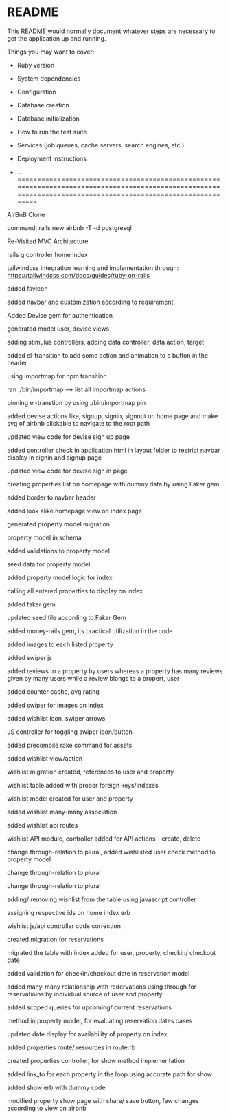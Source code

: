 # README

This README would normally document whatever steps are necessary to get the
application up and running.

Things you may want to cover:

* Ruby version

* System dependencies

* Configuration

* Database creation

* Database initialization

* How to run the test suite

* Services (job queues, cache servers, search engines, etc.)

* Deployment instructions

* ...
==============================================================================================================================================================

AirBnB Clone

command: rails new airbnb -T -d postgresql

Re-Visited MVC Architecture 

rails g controller home index

tailwindcss integration learning and implementation through: https://tailwindcss.com/docs/guides/ruby-on-rails

added favicon

added navbar and customization according to requirement

Added Devise gem for authentication

generated model user, devise views

adding stimulus controllers, adding data controller, data action, target

added el-transition to add some action and animation to a button in the header

using importmap for npm transition

ran ./bin/importmap  --> list all importmap actions

pinning el-transtion by using ./bin/importmap pin

added devise actions like, signup, signin, signout on home page and make svg of airbnb clickable to navigate to the root path

updated view code for devise sign up page

added controller check in application.html in layout folder to restrict navbar display in signin and signup page

updated view code for devise sign in page   

creating properties list on homepage with dummy data by using Faker gem

added border to navbar header

added look alike homepage view on index page

generated property model migration

property model in schema

added validations to property model

seed data for property model

added property model logic for index

calling all entered properties to display on index

added faker gem

updated seed file according to Faker Gem

added money-rails gem, its practical utilization in the code

added images to each listed property

added swiper js

added reviews to a property by users whereas a property has many reviews given by many users while a review blongs to a propert, user

added counter cache, avg rating

added swiper for images on index

added wishlist icon, swiper arrows

JS controller for toggling swiper icon/button

added precompile rake command for assets

added wishlist view/action

wishlist migration created, references to user and property

wishlist table added with proper foreign keys/indexes

wishlist model created for user and property

added wishlist many-many association

added wishlist api routes

wishlist API module, controller added for API actions - create, delete

change through-relation to plural, added wishlisted user check method to property model

change through-relation to plural

change through-relation to plural

adding/ removing wishlist from the table using javascript controller

assigning respective ids on home index erb

wishlist js/api controller code correction

created migration for reservations

migrated the table with index added for user, property, checkin/ checkout date

added validation for checkin/checkout date in reservation model

added many-many relationship with redervations using through for reservatioins by individual source of user and property

added scoped queries for upcoming/ current reservations

method in property model, for evaluating reservation dates cases

updated date display for availability of property on index

added properties route/ resources in route.rb

created properties controller, for show method implementation

added link_to for each property in the loop using accurate path for show

added show erb with dummy code

modified property show page with share/ save button, few changes according to view on airbnb